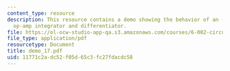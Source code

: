 ```yaml
---
content_type: resource
description: This resource contains a demo showing the behavior of an (inverting)
  op-amp integrator and differentiator.
file: https://ol-ocw-studio-app-qa.s3.amazonaws.com/courses/6-002-circuits-and-electronics-spring-2007/11771c2adc52f05d65c3fc27fdacdc58_demo_17.pdf
file_type: application/pdf
resourcetype: Document
title: demo_17.pdf
uid: 11771c2a-dc52-f05d-65c3-fc27fdacdc58
---
```

